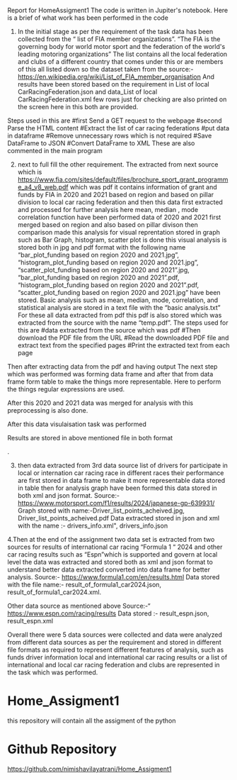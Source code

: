 Report for HomeAssigment1
The code is written in Jupiter's notebook. Here is a brief of what work has been performed in the code 
1. In the initial stage as per the requirement of the task data has been collected from the “ list of FIA member organizations”. “The FIA is the governing body for world motor sport and the federation of the world's leading motoring organizations” The list contains all the local federation and clubs of a different country that comes under this or are members of this all listed down so the dataset taken from the source:- https://en.wikipedia.org/wiki/List_of_FIA_member_organisation
And results have been stored based on the requirement in List of local CarRacingFederation.json and data_List of local CarRacingFederation.xml few rows just for checking are also printed on the screen here in this both are provided.
 
Steps used in this are 
#first Send a GET request to the webpage
#second Parse the HTML content
#Extract the list of car racing federations
#put data in dataframe
#Remove unnecessary rows which is not required
#Save DataFrame to JSON
#Convert DataFrame to XML
These are also commented in the main program
 
2. next to full fill the other requirement. The extracted from next source which is https://www.fia.com/sites/default/files/brochure_sport_grant_programme_a4_v8_web.pdf  which was pdf it contains information of grant and funds by FIA in 2020 and 2021 based on region and based on pillar division to local car racing federation and then this data first extracted and processed for further analysis here mean, median , mode correlation function have been performed data of 2020 and 2021 first merged based on region and also based on pillar divison then comparison made this analysis for visual reprentation stored in graph such as Bar Graph, histogram, scatter plot is done this visual analysis is stored both in jpg and pdf format with the following name “bar_plot_funding based on region 2020 and 2021.jpg”, “histogram_plot_funding based on region 2020 and 2021.jpg”, “scatter_plot_funding based on region 2020 and 2021”.jpg, “bar_plot_funding based on region 2020 and 2021”.pdf, “histogram_plot_funding based on region 2020 and 2021”.pdf, “scatter_plot_funding based on region 2020 and 2021.jpg” have been stored.
Basic analysis such as mean, median, mode, correlation, and statistical analysis are stored in a text file with the “basic analysis.txt” For these all data extracted from pdf this pdf is also stored which was extracted from the source with the name “temp.pdf”. 
The steps used for this are
#data extracted from the source which was pdf
#Then download the PDF file from the URL
#Read the downloaded PDF file and extract text from the specified pages
#Print the extracted text from each page
 
 
Then after extracting data from the pdf and having output 
The next step which was performed was forming data frame and after that from data frame form table to make the things more representable. Here to perform the things regular expressions are used.
 
 
After this 2020 and 2021 data was merged for analysis with this preprocessing is also done.
 
 
After this data visulaisation task was performed
 
Results are stored in above mentioned file in both format
 
.

 
3. then data extracted from 3rd data source list of drivers for participate in local or internation car racing race in different races their performance are first stored in data frame to make it more representable data stored in table then for analysis graph have been formed this data stored in both xml and json format.
Source:- https://www.motorsport.com/f1/results/2024/japanese-gp-639931/
 Graph stored with name:-Driver_list_points_acheived.jpg, Driver_list_points_acheived.pdf
Data extracted stored in json and xml with the name :- drivers_info.xml", drivers_info.json
  
4.Then at the end of the assignment two data set is extracted from two sources for results of international car racing “Formula 1 “ 2024 and other car racing results such as “Espn”which is supported and govern at local level the data was extracted and stored both as xml and json format to understand better data extracted converted into data frame for better analysis.
Source:- https://www.formula1.com/en/results.html
Data stored with the file name:- result_of_formula1_car2024.json, result_of_formula1_car2024.xml.
 
Other data source as mentioned above
Source:-“ https://www.espn.com/racing/results
Data stored :- result_espn.json, result_espn.xml
 
 
Overall there were 5 data sources were collected and data were analyzed from different data sources as per the requirement and stored in different file formats as required to represent different features of analysis, such as funds driver information local and international car racing results or a list of international and local car racing federation and clubs are represented in the task which was performed.


# Home_Assigment1
this repository will contain all the assigment of the python


# Github Repository
https://github.com/nimishavilayatrani/Home_Assigment1

